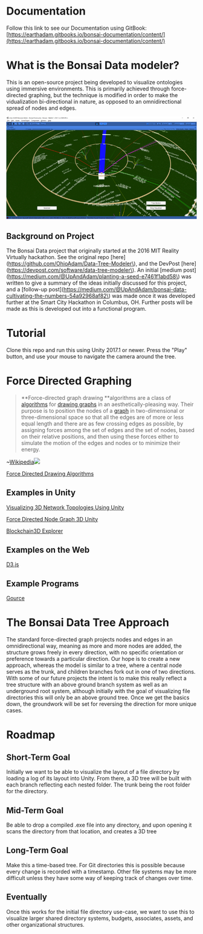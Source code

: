 # Documentation

Follow this link to see our Documentation using GitBook: [https://earthadam.gitbooks.io/bonsai-documentation/content/](https://earthadam.gitbooks.io/bonsai-documentation/content/)

# What is the Bonsai Data modeler?

This is an open-source project being developed to visualize ontologies using immersive environments. This is primarily achieved through force-directed graphing, but the technique is modified in order to make the vidualization bi-directional in nature, as opposed to an omnidirectional spread of nodes and edges.

![](/assets/img2.png)

## Background on Project

The Bonsai Data project that originally started at the 2016 MIT Reality Virtually hackathon. See the original repo [here](https://github.com/OhioAdam/Data-Tree-Modeler\), and the DevPost [here](https://devpost.com/software/data-tree-modeler\). An initial [medium post](https://medium.com/@UpAndAdam/planting-a-seed-e7461f1abd58\) was written to give a summary of the ideas initially discussed for this project, and a [follow-up post](https://medium.com/@UpAndAdam/bonsai-data-cultivating-the-numbers-54a92968af82\) was made once it was developed further at the Smart City Hackathon in Columbus, OH. Further posts will be made as this is developed out into a functional program.

# Tutorial

Clone this repo and run this using Unity 2017.1 or newer. Press the "Play" button, and use your mouse to navigate the camera around the tree.

# Force Directed Graphing

> **Force-directed graph drawing **algorithms are a class of [algorithms](https://en.wikipedia.org/wiki/Algorithm) for [drawing graphs](https://en.wikipedia.org/wiki/Graph_drawing) in an aesthetically-pleasing way. Their purpose is to position the nodes of a [graph](https://en.wikipedia.org/wiki/Graph_%28discrete_mathematics%29) in two-dimensional or three-dimensional space so that all the edges are of more or less equal length and there are as few crossing edges as possible, by assigning forces among the set of edges and the set of nodes, based on their relative positions, and then using these forces either to simulate the motion of the edges and nodes or to minimize their energy.

~[Wikipedia](https://en.wikipedia.org/wiki/Force-directed_graph_drawing)![](https://upload.wikimedia.org/wikipedia/commons/2/22/SocialNetworkAnalysis.png)

[Force Directed Drawing Algorithms](https://cs.brown.edu/~rt/gdhandbook/chapters/force-directed.pdf)

## Examples in Unity

[Visualizing 3D Network Topologies Using Unity](http://collaboradev.com/2014/03/12/visualizing-3d-network-topologies-using-unity/)

[Force Directed Node Graph 3D Unity](https://github.com/Bamfax/ForceDirectedNodeGraph3DUnity)

[Blockchain3D Explorer](http://blockchain3d.info/)

## Examples on the Web

[D3.js](https://bl.ocks.org/mbostock/4062045)

## Example Programs

[Gource](http://gource.io/)

# The Bonsai Data Tree Approach

The standard force-directed graph projects nodes and edges in an omnidirectional way, meaning as more and more nodes are added, the structure grows freely in every direction, with no specific orientation or preference towards a particular direction. Our hope is to create a new approach, whereas the model is similar to a tree, where a central node serves as the trunk, and children branches fork out in one of two directions. With some of our future projects the intent is to make this really reflect a tree structure with an above ground branch system as well as an underground root system, although initially with the goal of visualizing file directories this will only be an above ground tree. Once we get the basics down, the groundwork will be set for reversing the direction for more unique cases.

# Roadmap

## Short-Term Goal

Initially we want to be able to visualize the layout of a file directory by loading a log of its layout into Unity. From there, a 3D tree will be built with each branch reflecting each nested folder. The trunk being the root folder for the directory.

## Mid-Term Goal

Be able to drop a compiled .exe file into any directory, and upon opening it scans the directory from that location, and creates a 3D tree

## Long-Term Goal

Make this a time-based tree. For Git directories this is possible because every change is recorded with a timestamp. Other file systems may be more difficult unless they have some way of keeping track of changes over time.

## Eventually

Once this works for the initial file directory use-case, we want to use this to visualize larger shared directory systems, budgets, associates, assets, and other organizational structures.

